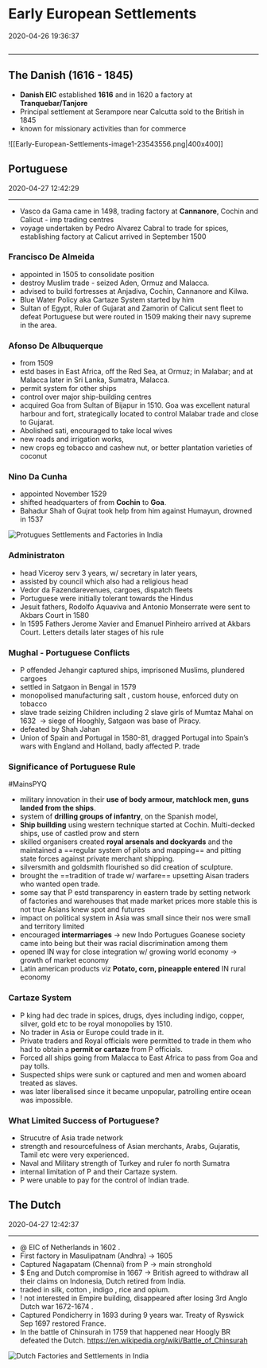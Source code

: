 # Early European Settlements

2020-04-26 19:36:37

```toc
```

---

## The Danish (1616 - 1845)
- **Danish EIC** established **1616** and in 1620 a factory at **Tranquebar/Tanjore**
- Principal settlement at Serampore near Calcutta sold to the British in 1845
- known for missionary activities than for commerce

![[Early-European-Settlements-image1-23543556.png|400x400]]

## Portuguese

2020-04-27 12:42:29

---

- Vasco da Gama came in 1498, trading factory at **Cannanore**, Cochin and Calicut - imp trading centres
- voyage undertaken by Pedro Alvarez Cabral to trade for spices, establishing factory at Calicut arrived in September 1500

### **Francisco De Almeida**
- appointed in 1505 to consolidate position
- destroy Muslim trade - seized Aden, Ormuz and Malacca.
- advised to build fortresses at Anjadiva, Cochin, Cannanore and Kilwa.
- Blue Water Policy aka Cartaze System started by him
- Sultan of Egypt, Ruler of Gujarat and Zamorin of Calicut sent fleet to defeat Portuguese but were routed in 1509 making their navy supreme in the area.

### **Afonso De Albuquerque**
- from 1509
- estd bases in East Africa, off the Red Sea, at Ormuz; in Malabar; and at Malacca later in Sri Lanka, Sumatra, Malacca.
- permit system for other ships
- control over major ship-building centres
- acquired Goa from Sultan of Bijapur in 1510. Goa was excellent natural harbour and fort, strategically located to control Malabar trade and close to Gujarat.
- Abolished sati, encouraged to take local wives
- new roads and irrigation works,
- new crops eg tobacco and cashew nut, or better plantation varieties of coconut

### **Nino Da Cunha**
- appointed November 1529
- shifted headquarters of from **Cochin** to **Goa**.
- Bahadur Shah of Gujrat took help from him against Humayun, drowned in 1537

![Protugues Settlements and Factories in India](Portuguese-image1-23543948.png)

### Administraton
- head Viceroy serv 3 years, w/ secretary in later years,
- assisted by council which also had a religious head 
- Vedor da Fazendarevenues, cargoes, dispatch fleets
- Portuguese were initially tolerant towards the Hindus
- Jesuit fathers, Rodolfo Aquaviva and Antonio Monserrate were sent to Akbars Court in 1580
- In 1595 Fathers Jerome Xavier and Emanuel Pinheiro arrived at Akbars Court. Letters details later stages of his rule

### Mughal - Portuguese Conflicts
- P offended Jehangir captured ships, imprisoned Muslims, plundered cargoes
- settled in Satgaon in Bengal in 1579
- monopolised manufacturing salt , custom house, enforced duty on tobacco 
- slave trade seizing Children including 2 slave girls of Mumtaz Mahal on 1632  -> siege of Hooghly, Satgaon was base of Piracy.
- defeated by Shah Jahan
- Union of Spain and Portugal in 1580\-81, dragged Portugal into Spain’s wars with England and Holland, badly affected P. trade

### Significance of Portuguese Rule

#MainsPYQ 

- military innovation in their **use of body armour, matchlock men, guns landed from the ships**. 
- system of **drilling groups of infantry**, on the Spanish model,
- **Ship buillding** using western technique started at Cochin. Multi-decked ships, use of castled prow and stern 
- skilled organisers created **royal arsenals and dockyards** and the maintained a ==regular system of pilots and mapping== and pitting state forces against private merchant shipping. 
- silversmith and goldsmith flourished so did creation of sculpture.
- brought the ==tradition of trade w/ warfare== upsetting Aisan traders who wanted open trade.
- some say that P estd transparency in eastern trade by setting network of factories and warehouses that made market prices more stable this is not true Asians knew spot and futures 
- impact on political system in Asia was small since their nos were small and territory limited
- encouraged **intermarriages** -> new Indo Portugues Goanese society came into being but their was racial discrimination among them
- opened IN way for close integration w/ growing world economy -> growth of market economy
- Latin american products viz **Potato, corn, pineapple entered** IN rural economy

### Cartaze System
- P king had dec trade in spices, drugs, dyes including indigo, copper, silver, gold etc to be royal monopolies by 1510.
- No trader in Asia or Europe could trade in it. 
- Private traders and Royal officials were permitted to trade in them who had to obtain a **permit or cartaze** from P officials.
- Forced all ships going from Malacca to East Africa to pass from Goa and pay tolls.
- Suspected ships were sunk or captured and men and women aboard treated as slaves.
- was later liberalised since it became unpopular, patrolling entire ocean was impossible.

### What Limited Success of Portuguese?
- Strucutre of Asia trade network
- strength and resourcefulness of Asian merchants, Arabs, Gujaratis, Tamil etc were very experienced.
- Naval and Military strength of Turkey and ruler fo north Sumatra
- internal limitation of P and their Cartaze system.
- P were unable to pay for the control of Indian trade.

## The Dutch

2020-04-27 12:42:37

---
- @ EIC of Netherlands in 1602 .
- First factory in Masulipatnam (Andhra) -> 1605
- Captured Nagapatam (Chennai) from P -> main stronghold
- $ Eng and Dutch compromise in 1667 -> British agreed to withdraw all their claims on Indonesia, Dutch retired from India. 
- traded in silk, cotton , indigo , rice and opium. 
- ! not interested in Empire building, disappeared after losing 3rd Anglo Dutch war 1672-1674 .
- Captured Pondicherry in 1693 during 9 years war. Treaty of Ryswick Sep 1697 restored France.
- In the battle of Chinsurah in 1759 that happened near Hoogly BR defeated the Dutch. <https://en.wikipedia.org/wiki/Battle_of_Chinsurah>

![Dutch Factories and Settlements in India](The-Dutch-image1-23544311.png)
